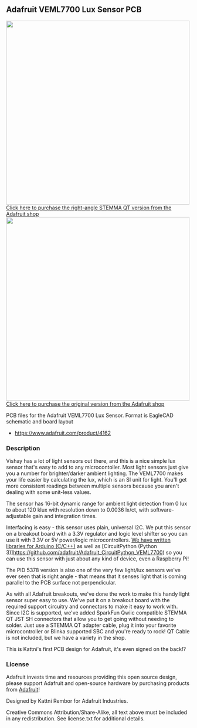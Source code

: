 ## Adafruit VEML7700 Lux Sensor PCB


<a href="http://www.adafruit.com/products/5378"><img src="assets/5378.jpg?raw=true" width="500px"><br/>
Click here to purchase the right-angle STEMMA QT version from the Adafruit shop</a>
<a href="http://www.adafruit.com/products/4162"><img src="assets/4162.jpg?raw=true" width="500px"><br/>
Click here to purchase the original version from the Adafruit shop</a>

PCB files for the Adafruit VEML7700 Lux Sensor. Format is EagleCAD schematic and board layout
* https://www.adafruit.com/product/4162

### Description

Vishay has a lot of light sensors out there, and this is a nice simple lux sensor that's easy to add to any microcontoller. Most light sensors just give you a number for brighter/darker ambient lighting. The VEML7700 makes your life easier by calculating the lux, which is an SI unit for light. You'll get more consistent readings between multiple sensors because you aren't dealing with some unit-less values.

The sensor has 16-bit dynamic range for ambient light detection from 0 lux to about 120 klux with resolution down to 0.0036 lx/ct, with software-adjustable gain and integration times.

Interfacing is easy - this sensor uses plain, universal I2C. We put this sensor on a breakout board with a 3.3V regulator and logic level shifter so you can use it with 3.3V or 5V power/logic microcontrollers. [We have written libraries for Arduino (C/C++)](https://github.com/adafruit/Adafruit_VEML7700) as well as [CircuitPython (Python 3)]https://github.com/adafruit/Adafruit_CircuitPython_VEML7700) so you can use this sensor with just about any kind of device, even a Raspberry Pi!

The PID 5378 version is also one of the very few light/lux sensors we've ever seen that is right angle - that means that it senses light that is coming parallel to the PCB surface not perpendicular.

As with all Adafruit breakouts, we've done the work to make this handy light sensor super easy to use. We've put it on a breakout board with the required support circuitry and connectors to make it easy to work with. Since I2C is supported, we've added SparkFun Qwiic compatible STEMMA QT JST SH connectors that allow you to get going without needing to solder. Just use a STEMMA QT adapter cable, plug it into your favorite microcontroller or Blinka supported SBC and you're ready to rock! QT Cable is not included, but we have a variety in the shop.  

This is Kattni's first PCB design for Adafruit, it's even signed on the back!?

### License

Adafruit invests time and resources providing this open source design, please support Adafruit and open-source hardware by purchasing products from [Adafruit](https://www.adafruit.com)!

Designed by Kattni Rembor for Adafruit Industries.

Creative Commons Attribution/Share-Alike, all text above must be included in any redistribution. See license.txt for additional details.
